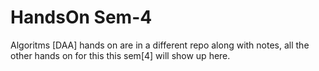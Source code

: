 # HandsOn Sem-4
Algoritms [DAA] hands on are in a different repo along with notes, all the other hands on
for this this sem[4] will show up here.
